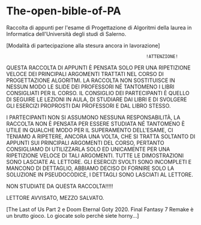 # The-open-bible-of-PA

Raccolta di appunti per l'esame di Progettazione di Algoritmi della laurea in Informatica dell'Università degli studi di Salerno.

[Modalità di partecipazione alla stesura ancora in lavorazione]

                                                        !ATTENZIONE!

QUESTA RACCOLTA DI APPUNTI È PENSATA SOLO PER UNA RIPETIZIONE VELOCE DEI PRINCIPALI ARGOMENTI TRATTATI NEL CORSO DI PROGETTAZIONE ALGORITMI.
LA RACCOLTA NON SOSTITUISCE IN NESSUN MODO LE SLIDE DEI PROFESSORI NÉ TANTOMENO I LIBRI CONSIGLIATI PER IL CORSO. IL CONSIGLIO DEI PARTECIPANTI
È QUELLO DI SEGUIRE LE LEZIONI IN AULA, DI STUDIARE DAI LIBRI E DI SVOLGERE GLI ESERCIZI PROPROSTI DAI PROFESSORI E DAL LIBRO STESSO.

I PARTECIPANTI NON SI ASSUMONO NESSUNA RESPONSABILITÀ, LA RACCOLTA NON È PENSATA PER ESSERE STUDIATA NÉ TANTOMENO È UTILE IN QUALCHE MODO PER IL SUPERAMENTO
DELL'ESAME, CI TENIAMO A RIPETERE, ANCORA UNA VOLTA, CHE SI TRATTA SOLTANTO DI APPUNTI SUI PRINCIPALI ARGOMENTI DEL CORSO, PERTANTO CONSIGLIAMO DI UTILIZZARLA
SOLO ED UNICAMENTE PER UNA RIPETIZIONE VELOCE DI TALI ARGOMENTI. TUTTE LE DIMOSTRAZIONI SONO LASCIATE AL LETTORE. GLI ESERCIZI SVOLTI SONO INCOMPLETI E MANCONO
DI DETTAGLIO, ABBIAMO DECISO DI FORNIRE SOLO LA SOLUZIONE IN PSEUDOCODICE, I DETTAGLI SONO LASCIATI AL LETTORE.

NON STUDIATE DA QUESTA RACCOLTA!!!!!

LETTORE AVVISATO, MEZZO SALVATO.


[The Last of Us Part 2 e Doom Eternal Goty 2020.
Final Fantasy 7 Remake è un brutto gioco. Lo giocate solo perchè siete horny...]
